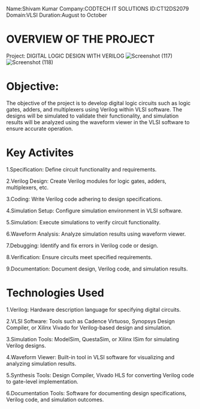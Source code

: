 Name:Shivam Kumar
Company:CODTECH IT SOLUTIONS
ID:CT12DS2079
Domain:VLSI
Duration:August to October

# OVERVIEW OF THE PROJECT

Project: DIGITAL LOGIC DESIGN WITH VERILOG
![Screenshot (117)](https://github.com/Satwika82/CODTECH-Task1/assets/174354490/e0cfb2f5-b8c6-4e07-aa9c-745d81e1480e)
![Screenshot (118)](https://github.com/Satwika82/CODTECH-Task1/assets/174354490/a34e35f0-523e-4d23-b19f-f9bf7f943c25)


# Objective:

The objective of the project is to develop digital logic circuits such as logic gates, adders, and multiplexers using Verilog within VLSI software. The designs will be simulated to validate their functionality, and simulation results will be analyzed using the waveform viewer in the VLSI software to ensure accurate operation.

# Key Activites

  1.Specification: Define circuit functionality and requirements.

  2.Verilog Design: Create Verilog modules for logic gates, adders, multiplexers, etc.

  3.Coding: Write Verilog code adhering to design specifications.

  4.Simulation Setup: Configure simulation environment in VLSI software.

  5.Simulation: Execute simulations to verify circuit functionality.

  6.Waveform Analysis: Analyze simulation results using waveform viewer.

  7.Debugging: Identify and fix errors in Verilog code or design.

  8.Verification: Ensure circuits meet specified requirements.

  9.Documentation: Document design, Verilog code, and simulation results.



# Technologies Used


  1.Verilog: Hardware description language for specifying digital circuits.

  2.VLSI Software: Tools such as Cadence Virtuoso, Synopsys Design Compiler, or Xilinx Vivado 
  for Verilog-based design and simulation.

  3.Simulation Tools: ModelSim, QuestaSim, or Xilinx ISim for simulating Verilog designs.

  4.Waveform Viewer: Built-in tool in VLSI software for visualizing and analyzing simulation 
  results.

  5.Synthesis Tools: Design Compiler, Vivado HLS for converting Verilog code to gate-level 
  implementation.

  6.Documentation Tools: Software for documenting design specifications, Verilog code, and 
  simulation outcomes.



